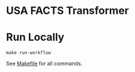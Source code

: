 # USA FACTS Transformer

# Run Locally

`make run-workflow`

See [Makefile](Makefile) for all commands.
